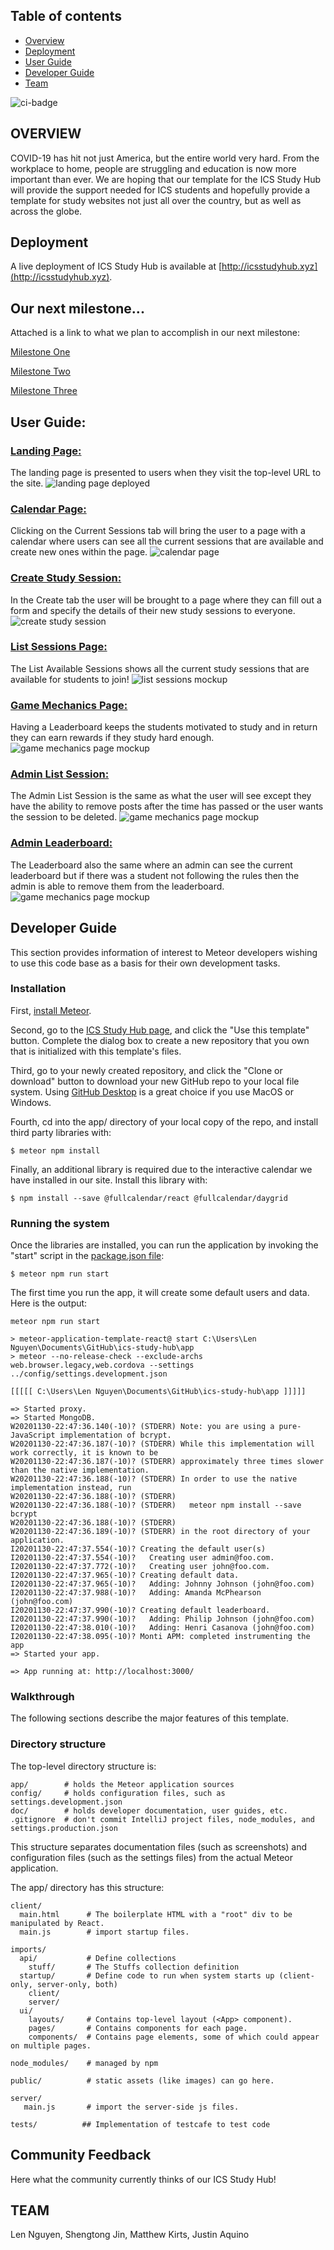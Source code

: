 ## Table of contents
* [Overview](#overview)
* [Deployment](#deployment)
* [User Guide](#user-guide)
* [Developer Guide](#developer-guide)
* [Team](#team)

![ci-badge](https://github.com/ics-study-hub/ics-study-hub/workflows/ics-study-hub/badge.svg)

## OVERVIEW
COVID-19 has hit not just America, but the entire world very hard. From the workplace to home, people are struggling and education is now more important than ever. We are hoping that our template for the ICS Study Hub will provide the support needed for ICS students and hopefully provide a template for study websites not just all over the country, but as well as across the globe.

## Deployment

A live deployment of ICS Study Hub is available at [http://icsstudyhub.xyz](http://icsstudyhub.xyz).

## Our next milestone...
Attached is a link to what we plan to accomplish in our next milestone:


[Milestone One](https://github.com/ics-study-hub/ics-study-hub/projects/1)


[Milestone Two](https://github.com/ics-study-hub/ics-study-hub/projects/2)

[Milestone Three](https://github.com/ics-study-hub/ics-study-hub/projects/3)


## User Guide:

### [Landing Page:](http://icsstudyhub.xyz/#/)
The landing page is presented to users when they visit the top-level URL to the site.
![landing page deployed](images/M3/landing.PNG)

### [Calendar Page:](http://icsstudyhub.xyz/#/usercalendar)
Clicking on the Current Sessions tab will bring the user to a page with a calendar where users can see all the current sessions that are available and create new ones within the page.
![calendar page](images/M2/calendar.PNG)

### [Create Study Session:](http://icsstudyhub.xyz/#/create)
In the Create tab the user will be brought to a page where they can fill out a form and specify the details of their new study sessions to everyone.
![create study session](images/M3/create.PNG)

### [List Sessions Page:](http://icsstudyhub.xyz/#/list)
The List Available Sessions shows all the current study sessions that are available for students to join!
![list sessions mockup](images/M3/list-session.PNG)

### [Game Mechanics Page:](http://icsstudyhub.xyz/#/leaderboard)
Having a Leaderboard keeps the students motivated to study and in return they can earn rewards if they study hard enough.
![game mechanics page mockup](images/M2/leaderboard.PNG)

### [Admin List Session:](http://icsstudyhub.xyz/#/admin)
The Admin List Session is the same as what the user will see except they have the ability to remove posts after the time has passed or the user wants the session to be deleted.
![game mechanics page mockup](images/M3/list-session-admin.PNG)

### [Admin Leaderboard:](http://icsstudyhub.xyz/#/leaderboardadmin)
The Leaderboard also the same where an admin can see the current leaderboard but if there was a student not following the rules then the admin is able to remove them from the leaderboard.
![game mechanics page mockup](images/M2/leaderboardsession.PNG)


## Developer Guide
This section provides information of interest to Meteor developers wishing to use this code base as a basis for their own development tasks.

### Installation
First, [install Meteor](https://www.meteor.com/install).

Second, go to the [ICS Study Hub page](https://github.com/ics-study-hub/ics-study-hub), and click the "Use this template" button. Complete the dialog box to create a new repository that you own that is initialized with this template's files.

Third, go to your newly created repository, and click the "Clone or download" button to download your new GitHub repo to your local file system.  Using [GitHub Desktop](https://desktop.github.com/) is a great choice if you use MacOS or Windows.

Fourth, cd into the app/ directory of your local copy of the repo, and install third party libraries with:

```
$ meteor npm install
```

Finally, an additional library is required due to the interactive calendar we have installed in our site. Install this library with:

```
$ npm install --save @fullcalendar/react @fullcalendar/daygrid
```

### Running the system

 Once the libraries are installed, you can run the application by invoking the "start" script in the [package.json file](https://github.com/ics-study-hub/ics-study-hub/blob/master/app/package.json):

 ```
 $ meteor npm run start
 ```

 The first time you run the app, it will create some default users and data. Here is the output:


```
meteor npm run start

> meteor-application-template-react@ start C:\Users\Len Nguyen\Documents\GitHub\ics-study-hub\app
> meteor --no-release-check --exclude-archs web.browser.legacy,web.cordova --settings ../config/settings.development.json

[[[[[ C:\Users\Len Nguyen\Documents\GitHub\ics-study-hub\app ]]]]]

=> Started proxy.
=> Started MongoDB.
W20201130-22:47:36.140(-10)? (STDERR) Note: you are using a pure-JavaScript implementation of bcrypt.
W20201130-22:47:36.187(-10)? (STDERR) While this implementation will work correctly, it is known to be
W20201130-22:47:36.187(-10)? (STDERR) approximately three times slower than the native implementation.
W20201130-22:47:36.188(-10)? (STDERR) In order to use the native implementation instead, run
W20201130-22:47:36.188(-10)? (STDERR)
W20201130-22:47:36.188(-10)? (STDERR)   meteor npm install --save bcrypt
W20201130-22:47:36.188(-10)? (STDERR)
W20201130-22:47:36.189(-10)? (STDERR) in the root directory of your application.
I20201130-22:47:37.554(-10)? Creating the default user(s)
I20201130-22:47:37.554(-10)?   Creating user admin@foo.com.
I20201130-22:47:37.772(-10)?   Creating user john@foo.com.
I20201130-22:47:37.965(-10)? Creating default data.
I20201130-22:47:37.965(-10)?   Adding: Johnny Johnson (john@foo.com)
I20201130-22:47:37.988(-10)?   Adding: Amanda McPhearson (john@foo.com)
I20201130-22:47:37.990(-10)? Creating default leaderboard.
I20201130-22:47:37.990(-10)?   Adding: Philip Johnson (john@foo.com)
I20201130-22:47:38.010(-10)?   Adding: Henri Casanova (john@foo.com)
I20201130-22:47:38.095(-10)? Monti APM: completed instrumenting the app
=> Started your app.

=> App running at: http://localhost:3000/

```

### Walkthrough

The following sections describe the major features of this template.

### Directory structure

The top-level directory structure is:

```
app/        # holds the Meteor application sources
config/     # holds configuration files, such as settings.development.json
doc/        # holds developer documentation, user guides, etc.
.gitignore  # don't commit IntelliJ project files, node_modules, and settings.production.json
```

This structure separates documentation files (such as screenshots) and configuration files (such as the settings files) from the actual Meteor application.

The app/ directory has this structure:

```
client/
  main.html      # The boilerplate HTML with a "root" div to be manipulated by React.
  main.js        # import startup files.

imports/
  api/           # Define collections
    stuff/       # The Stuffs collection definition
  startup/       # Define code to run when system starts up (client-only, server-only, both)
    client/
    server/
  ui/
    layouts/     # Contains top-level layout (<App> component).
    pages/       # Contains components for each page.
    components/  # Contains page elements, some of which could appear on multiple pages.

node_modules/    # managed by npm

public/          # static assets (like images) can go here.

server/
   main.js       # import the server-side js files.

tests/			## Implementation of testcafe to test code
```

## Community Feedback
Here what the community currently thinks of our ICS Study Hub!

## TEAM
Len Nguyen, Shengtong Jin, Matthew Kirts, Justin Aquino
